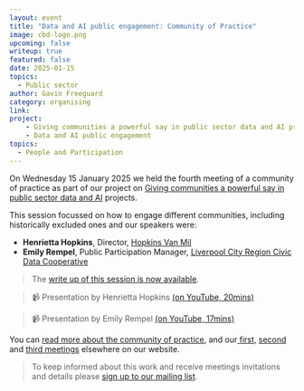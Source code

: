 ```yaml
---
layout: event
title: "Data and AI public engagement: Community of Practice"
image: cbd-logo.png
upcoming: false
writeup: true
featured: false
date: 2025-01-15
topics:
  - Public sector
author: Gavin Freeguard
category: organising
link: 
project: 
    - Giving communities a powerful say in public sector data and AI projects
    - Data and AI public engagement
topics:
  - People and Participation
---
```


On Wednesday 15 January 2025 we held the fourth meeting of a community of practice as part of our project on [Giving communities a powerful say in public sector data and AI](https://connectedbydata.org/projects/2024-mohn-westlake) projects.

<!--more-->

This session focussed on how to engage different communities, including historically excluded ones and our speakers were:
* **Henrietta Hopkins**, Director, [Hopkins Van Mil](https://www.hopkinsvanmil.co.uk/)
* **Emily Rempel**, Public Participation Manager, [Liverpool City Region Civic Data Cooperative](https://civicdatacooperative.com/) 

> The [write up of this session is now available](https://docs.google.com/document/d/1nsOlEJJjjEcI7_Y9ATKR8viKXkpvPlVUHoWU5alQ6sg/edit?tab=t.0).

> 📹 Presentation by Henrietta Hopkins [(on YouTube, 20mins)](https://www.youtube.com/watch?v=FwSKzR1Sh50)

> 📹 Presentation by Emily Rempel [(on YouTube, 17mins)](https://youtu.be/9MO7orMXnjA)

You can [read more about the community of practice](https://connectedbydata.org/projects/2024-community-of-practice), and our[ first,](https://connectedbydata.org/events/2024-07-18-community-of-practice) [second](https://connectedbydata.org/events/2024-10-03-community-of-practice) and [third meetings](https://connectedbydata.org/events/2024-12-11-community-of-practice) elsewhere on our website.

> To keep informed about this work and receive meetings invitations and details please [sign up to our mailing list](https://connectedbydata.us21.list-manage.com/subscribe?u=7c03d6a429375c9cc2eef194f&id=3c200de804). 